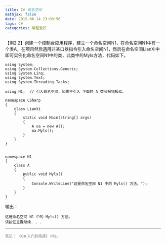 ```yaml
---
title: C# 命名空间
mathjax: false
date: 2019-06-14 23:00:56
tags: C#
categories: 编程爱好
---
```

【例2.2】创建一个控制台应用程序，建立一个命名空间N1，在命名空间N1中有一个类A，在项目然后遇用非某口器指令引入命名空间N1，然后在命名空间LianXi中即可实例化命名空间N1中的类，此类中的Myls方法，代码如下。

<!--more-->

```CSharp
using System;
using System.Collections.Generic;
using System.Linq;
using System.Text;
using System.Threading.Tasks;

using N1;  // 引入命名空间，如果不引入 下面的 A 类会报错报红。

namespace CSharp
{
    class LianXi
    {
        static void Main(string[] args)
        {
            A oa = new A();
            oa.Myls();
        }
    }
}


namespace N1
{
    class A
    {
        public void Myls()
        {
            Console.WriteLine("这是命名空间 N1 中的 Myls() 方法。");
        }
    }
}
```

输出：
```
这是命名空间 N1 中的 Myls() 方法。
请按任意键继续. . .
```

<hr/>
<span style="color:gray;font-size:12px">
笔记：  
《C# 入门到精通》 P18。
<!--
1.[link-01]()
2.[link-02]()
3.[link-03]()
4.[link-04]()
5.[link-05]()
-->
</span>
